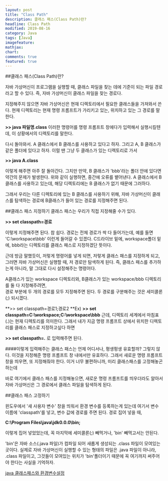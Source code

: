 ```yaml
---
layout: post
title: "Class Path"
description: 클래스 패스(Class Path)란?
headline: Class Path
modified: 2019-08-16
category: Java
tags: [Java]
imagefeature:
mathjax:
chart:
comments: true
featured: true
---
```


##클래스 패스(Class Path)란?

자바 가상머신이 프로그램을 실행할 때, 클래스 파일을 찾는 데에 기준이 되는 파일 경로라고 할 수 있다.
즉, 자바 가상머신이 클래스 파일을 찾는 경로다.

지정해주지 않으면 자바 가상머신은 현재 디렉토리에서 필요한 클래스들을 가져와서 쓴다.
현재 디렉토리는 현재 명령 프롬프트가 가리키고 있는, 위치하고 있는 그 경로를 말한다.

**>> java 파일명.class**
이러한 명령어를 명령 프롬프트 창에다가 입력해서 실행시킬텐데, 이 상황에서의 디렉토리를 말한다.

다시 돌아와서.
A 클래스에서 B 클래스를 사용하고 있다고 하자. 
그리고 A, B 클래스가 같은 폴더에 있다고 하자.
이럴 땐 그냥 두 클래스가 있는 디렉토리로 가서

 **>> java A.class**

이렇게 해주면 아주 잘 돌아간다.
그치만 만약, B 클래스가 'bbb'라는 폴더 안에 있다면 약간의 문제가 발생한다.
위와 같이 실행하면, 중간에 오류를 뱉어낸다.
A 클래스에서 B 클래스를 사용하고 있는데, 해당 디렉토리에는 B 클래스가 없기 때문에 그러하다.

그래서 우리는 다른 디렉토리에 있는 B 클래스를 사용하기 위해, 
자바 가상머신이 클래스를 탐색하는 경로에 B클래스가 들어 있는 경로를 지정해주면 된다.




##클래스 패스 지정하기
클래스 패스는 우리가 직접 지정해줄 수가 있다. 

**>> set classpath=경로**

이렇게 지정해주면 된다. 참 쉽다.
경로는 전체 경로가 싹 다 들어가는데, 예를 들면 'C:\workspace\bbb' 이런게 들어갈 수 있겠다.
C드라이브 밑에, workspace폴더 밑에, bbb라는 디렉토리를  클래스 패스로 지정하겠단 뜻이다.

근데 방금 말했듯이, 저렇게 명령어를 넣게 되면, 
저렇게 클래스 패스를 지정하게 되고, 그러면 자바 가상머신은 실행할 때, 저 경로만 탐색하게 된다.
즉, 클래스 패스를 추가하는게 아니라, 말 그대로 다시 설정해주는 명령어다.

A클래스가 있는 workspace 디렉토리와, B클래스가 있는 workspace/bbb 디렉토리를 둘 다 지정해주려면,  
경로 부분에 두 개의 경로를 모두 지정해주면 된다.
두 경로를 구분해주는 것은 세미콜론(;) 되시겠다.

**>> set classpath=경로1;경로2
**Ex)
**>> set classpath=C:\workspace;C:\workspace\bbb**
근데, 디렉토리 세계에서 마침표(.)는 현재 디렉토리를 의미한다.
그래서 내가 지금 명령 프롬프트 상에서 위치한 디렉토리를 클래스 패스로 지정하고싶다 하면

**>> set classpath=.**
로 입력해주면 된다.

####이렇게 입력해주는 클래스 패스는 언제 어디서나, 평생펑생 유효할까?
그렇지 않다.
이것을 지정해준 명령 프롬프트 창 내에서만 유효하다.
그래서 새로운 명령 프롬프트 창을 띄우면, 또 지정해줘야 한다.
이거 너무 불편하니까, 미리 클래스패스를 고정해놓곤 하는데

바로 여기에서 클래스 패스를 지정해놓으면, 새로운 명령 프롬프트를 띄우더라도 알아서 자바 가상머신은 그 경로에서 클래스 파일을 탐색하게 된다.


##클래스 패스 고정하기

윈도우에서 '새 사용자 변수' 창을 띄워서 환경 변수를 등록하는게 있는데
여기서 변수 이름에 'classpath'를 넣고, 변수 값에 경로를 주면 된다.
경로 집어 넣을 때, 

**C:\Program Files\java\jdk0.0.0\bin;**

이렇게 집어 넣었었는데, 꼭 마지막에 세미콜론(;) 빼먹거나, 'bin' 빼먹고서는 안된다.

'bin'은 자바 소스(.java 파일)가 컴파일 되어 새롭게 생성되는 .class 파일이 모여있는 곳이다.
실제로 자바 가상머신이 실행할 수 있는 형태의 파일은 .java 파일이 아니라, .class 파일이고,
그것들이 모여있는 위치가 'bin'폴더이기 때문에 꼭 여기까지 써주어야 한다는 사실을 기억하자.


[java 클래스패스와 환경변수설정](https://wanzargen.tistory.com/28)
